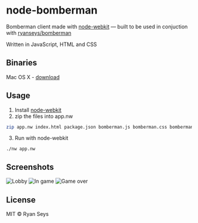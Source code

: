 # node-bomberman

Bomberman client made with [node-webkit][nw] &mdash; built to be used in conjuction with [ryanseys/bomberman](https://github.com/ryanseys/bomberman)

Written in JavaScript, HTML and CSS

## Binaries

Mac OS X - [download](https://www.dropbox.com/s/7lzil5vgqhljcfx/Bomberman.app.zip)

## Usage

1. Install [node-webkit][nw]
2. zip the files into app.nw 

```bash
zip app.nw index.html package.json bomberman.js bomberman.css bomberman.png gameover.png
```

3. Run with node-webkit

`./nw app.nw`

## Screenshots

![Lobby](http://i.imgur.com/gAmXAks.png)
![In game](http://i.imgur.com/SV6EOc9.png)
![Game over](http://i.imgur.com/IjoHw8S.png)

[nw]: https://github.com/rogerwang/node-webkit

## License

MIT &copy; Ryan Seys
